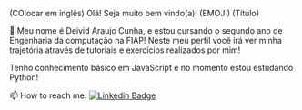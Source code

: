 (COlocar em inglês)
Olá! Seja muito bem vindo(a)! (EMOJI) (Título)

👋 Meu nome é Deivid Araujo Cunha, e estou cursando o segundo ano de Engenharia da computação na FIAP! Neste meu perfil você irá ver minha trajetória através de tutoriais e exercícios realizados por mim!


Tenho conhecimento básico em JavaScript e no momento estou estudando Python!

📫 How to reach me: 
[![Linkedin Badge](https://img.shields.io/badge/-LinkedIn-blue?style=flat-square&logo=Linkedin&logoColor=white&link=https://www.linkedin.com/in/deivid-araujo-cunha/)](https://www.linkedin.com/in/deivid-araujo-cunha/)
<!---
Deivid-Araujo/Deivid-Araujo is a ✨ special ✨ repository because its `README.md` (this file) appears on your GitHub profile.
You can click the Preview link to take a look at your changes.
--->
